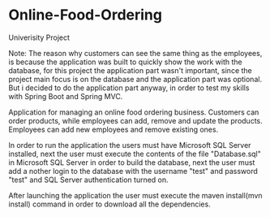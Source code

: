 # Online-Food-Ordering
Univerisity Project

Note: The reason why customers can see the same thing as the employees, is because the application was built to quickly show the work with the database, for this project the application part wasn't important, 
since the project main focus is on the database and the application part was optional. But i decided to do the application part anyway, in order to test my skills with Spring Boot and Spring MVC.

Application for managing an online food ordering business. Customers can order products, while employees can add, remove and update the products.
Employees can add new employees and remove existing ones.

In order to run the application the users must have Microsoft SQL Server installed, next the user must execute the contents of the file "Database.sql" in Microsoft SQL Server
in order to build the database, next the user must add a nother login to the database with the username "test" and password "test" and SQL Server authentication turned on.

After launching the application the user must execute the maven install(mvn install) command in order to download all the dependencies.
